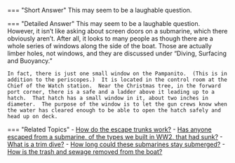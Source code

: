 
=== "Short Answer"
    This may seem to be a laughable question.

=== "Detailed Answer"
    This may seem to be a laughable question.  However, it isn’t like asking about screen doors on a submarine, which there obviously aren’t.  After all, it looks to many people as though there are a whole series of windows along the side of the boat.  Those are actually limber holes, not windows, and they are discussed under “Diving, Surfacing and Buoyancy.”

    In fact, there is just one small window on the Pampanito.  (This is in addition to the periscopes.)  It is located in the control room at the Chief of the Watch station.  Near the Christmas tree, in the forward port corner, there is a safe and a ladder above it leading up to a hatch.  That hatch has a small window in it, about two inches in diameter.  The purpose of the window is to let the gun crews know when the water has cleared enough to be able to open the hatch safely and head up on deck.

=== "Related Topics"
    - [How do the escape trunks work?](../FAQs/how-do-the-escape-trunks-work.md)
    - [Has anyone escaped from a submarine, of the types we built in WW2, that had sunk?](../FAQs/has-anyone-escaped-from-a-submarine-of-the-types-we-built-in-ww2-that-had-sunk.md)
    - [What is a trim dive?](../FAQs/what-is-a-trim-dive.md)
    - [How long could these submarines stay submerged?](../FAQs/how-long-could-these-submarines-stay-submerged.md)
    - [How is the trash and sewage removed from the boat?](../FAQs/how-is-the-trash-and-sewage-removed-from-the-boat.md)
